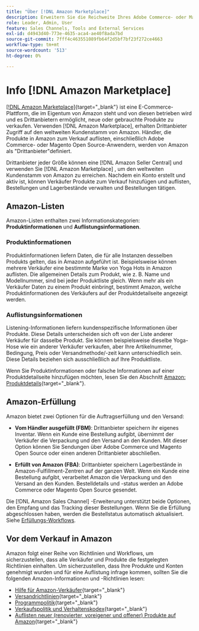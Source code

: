 ```yaml
---
title: "Über [!DNL Amazon Marketplace]"
description: Erweitern Sie die Reichweite Ihres Adobe Commerce- oder Magento Open Source-Stores, indem Sie Ihren Produktkatalog als Auflistungen im Amazon Marketplace nutzen.
role: Leader, Admin, User
feature: Sales Channels, Tools and External Services
exl-id: d4943d40-773e-4635-aca4-ae40f8ada7bd
source-git-commit: 7fff4c463551089fb64f2d5bf7bf23f272ce4663
workflow-type: tm+mt
source-wordcount: '513'
ht-degree: 0%

---
```


# Info [!DNL Amazon Marketplace]

[[!DNL Amazon Marketplace]](https://sell.amazon.com/){target="_blank"} ist eine E-Commerce-Plattform, die im Eigentum von Amazon steht und von diesen betrieben wird und es Drittanbietern ermöglicht, neue oder gebrauchte Produkte zu verkaufen. Verwenden [!DNL Amazon Marketplace], erhalten Drittanbieter Zugriff auf den weltweiten Kundenstamm von Amazon. Händler, die Produkte in Amazon zum Verkauf auflisten, einschließlich Adobe Commerce- oder Magento Open Source-Anwendern, werden von Amazon als &quot;Drittanbieter&quot;definiert.

Drittanbieter jeder Größe können eine [!DNL Amazon Seller Central] und verwenden Sie [!DNL Amazon Marketplace] , um den weltweiten Kundenstamm von Amazon zu erreichen. Nachdem ein Konto erstellt und aktiv ist, können Verkäufer Produkte zum Verkauf hinzufügen und auflisten, Bestellungen und Lagerbestände verwalten und Bestellungen tätigen.

## Amazon-Listen

Amazon-Listen enthalten zwei Informationskategorien: **Produktinformationen** und **Auflistungsinformationen**.

### Produktinformationen

Produktinformationen liefern Daten, die für alle Instanzen desselben Produkts gelten, das in Amazon aufgeführt ist. Beispielsweise können mehrere Verkäufer eine bestimmte Marke von Yoga Hots in Amazon auflisten. Die allgemeinen Details zum Produkt, wie z. B. Name und Modellnummer, sind bei jeder Produktliste gleich. Wenn mehr als ein Verkäufer Daten zu einem Produkt einbringt, bestimmt Amazon, welche Produktinformationen des Verkäufers auf der Produktdetailseite angezeigt werden.

### Auflistungsinformationen

Listening-Informationen liefern kundenspezifische Informationen über Produkte. Diese Details unterscheiden sich oft von der Liste anderer Verkäufer für dasselbe Produkt. Sie können beispielsweise dieselbe Yoga-Hose wie ein anderer Verkäufer verkaufen, aber Ihre Artikelnummer, Bedingung, Preis oder Versandmethode/-zeit kann unterschiedlich sein. Diese Details beziehen sich ausschließlich auf Ihre Produktliste.

Wenn Sie Produktinformationen oder falsche Informationen auf einer Produktdetailseite hinzufügen möchten, lesen Sie den Abschnitt [Amazon: Produktdetails](https://sellercentral.amazon.com/gp/help/external/200335450){target="_blank"}.

## Amazon-Erfüllung

Amazon bietet zwei Optionen für die Auftragserfüllung und den Versand:

- **Vom Händler ausgefüllt (FBM)**: Drittanbieter speichern ihr eigenes Inventar. Wenn ein Kunde eine Bestellung aufgibt, übernimmt der Verkäufer die Verpackung und den Versand an den Kunden. Mit dieser Option können Sie Sendungen über Adobe Commerce und Magento Open Source oder einen anderen Drittanbieter abschließen.

- **Erfüllt von Amazon (FBA)**: Drittanbieter speichern Lagerbestände in Amazon-Fulfillment-Zentren auf der ganzen Welt. Wenn ein Kunde eine Bestellung aufgibt, verarbeitet Amazon die Verpackung und den Versand an den Kunden. Bestelldetails und -status werden an Adobe Commerce oder Magento Open Source gesendet.

Die [!DNL Amazon Sales Channel] -Erweiterung unterstützt beide Optionen, den Empfang und das Tracking dieser Bestellungen. Wenn Sie die Erfüllung abgeschlossen haben, werden die Bestellstatus automatisch aktualisiert. Siehe [Erfüllungs-Workflows](./fulfillment-workflows.md).

## Vor dem Verkauf in Amazon

Amazon folgt einer Reihe von Richtlinien und Workflows, um sicherzustellen, dass alle Verkäufer und Produkte die festgelegten Richtlinien einhalten. Um sicherzustellen, dass Ihre Produkte und Konten genehmigt wurden und für eine Auflistung infrage kommen, sollten Sie die folgenden Amazon-Informationen und -Richtlinien lesen:

- [Hilfe für Amazon-Verkäufer](https://sellercentral.amazon.com/gp/help/external/help-page.html?itemID=2&amp;language=en_US/){target="_blank"}
- [Versandrichtlinien](https://sellercentral.amazon.com/gp/help/external/201901620?language=en-US){target="_blank"}
- [Programmpolitik](https://sellercentral.amazon.com/gp/help/external/521?language=en-US){target="_blank"}
- [Verkaufspolitik und Verhaltenskodex](https://sellercentral.amazon.com/gp/help/external/1801?language=en-US){target="_blank"}
- [Auflisten neuer (renovierter, voreigener und offener) Produkte auf Amazon](https://sell.amazon.com/programs/renewed){target="_blank"}
